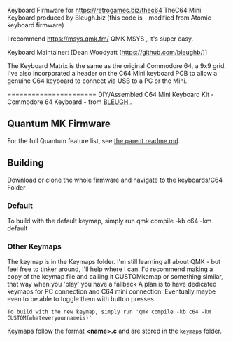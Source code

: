 Keyboard Firmware for https://retrogames.biz/thec64  TheC64 Mini 
Keyboard produced by Bleugh.biz
(this code is - modified from Atomic keyboard firmware)

I recommend https://msys.qmk.fm/ QMK MSYS , it's super easy.

Keyboard Maintainer: [Dean Woodyatt (https://github.com/bleughb/)]

The Keyboard Matrix is the same as the original Commodore 64, a 9x9 grid. I've also incorporated a header on the C64 Mini keyboard PCB to allow a genuine C64 keyboard to connect via USB to a PC or the Mini.

======================
DIY/Assembled  C64 Mini Keyboard Kit - Commodore 64 Keyboard - from [ BLEUGH ](www.bleugh.biz).

## Quantum MK Firmware

For the full Quantum feature list, see [the parent readme.md](/readme.md).

## Building

Download or clone the whole firmware and navigate to the keyboards/C64 Folder

### Default
To build with the default keymap, simply run qmk compile -kb c64 -km default

### Other Keymaps
The keymap is in the Keymaps folder. I'm still learning all about QMK - but feel free to tinker around, i'll help where I can. I'd recommend making a copy of the keymap file and calling it CUSTOMkemap or something similar, that way when you 'play' you have a fallback
A plan is to have dedicated keymaps for PC connection and C64 mini connection. Eventually maybe even to be able to toggle them with button presses

```
To build with the new keymap, simply run 'qmk compile -kb c64 -km CUSTOM(whateveryournameis)'
```
Keymaps follow the format **__\<name\>.c__** and are stored in the `keymaps` folder.

